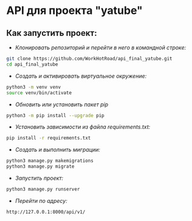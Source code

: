 # API для проекта "yatube"
## Как запустить проект:
- _Клонировать репозиторий и перейти в него в командной строке:_

```sh
git clone https://github.com/WorkHotRoad/api_final_yatube.git
cd api_final_yatube
```

- _Cоздать и активировать виртуальное окружение:_
```sh
python3 -m venv venv
source venv/bin/activate
```
- _Обновить или установить пакет pip_
```sh
python3 -m pip install --upgrade pip
```
- _Установить зависимости из файла requirements.txt:_
```sh
pip install -r requirements.txt
```
- _Создать и выполнить миграции:_
```sh
python3 manage.py makemigrations
python3 manage.py migrate
```
- _Запустить проект:_
```sh
python3 manage.py runserver
```
- _Перейти по адресу:_
```sh
http://127.0.0.1:8000/api/v1/
```

